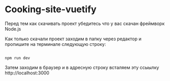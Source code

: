 # Cooking-site-vuetify
Перед тем как скачивать проект убедитесь что у вас скачан фреймворк Node.js

Как только скачали проект заходим в папку через редактор и пропишите на терминале следующую строку:
```npm

npm run dev

```
Затем заходим в браузер и в адресную строку всталяем эту ссыылку http://localhost:3000
